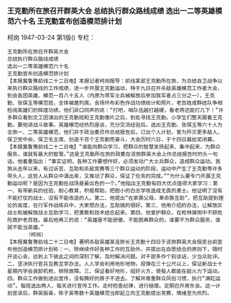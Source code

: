 ### 王克勤所在旅召开群英大会  总结执行群众路线成绩  选出一二等英雄模范六十名  王克勤宣布创造模范排计划
柯岗
1947-03-24
第1版()
专栏：

    王克勤所在旅召开群英大会
    总结执行群众路线成绩
    选出一二等英雄模范六十名
    王克勤宣布创造模范排计划
    【本报冀鲁豫前线二十二日电】本报记者柯岗报导：前线某部王克勤所在旅，为总结自卫战争以来执行群众路线的工作成绩，进一步开展王克勤运动，特于九日召开杀敌英雄模范工作者大会，到会各团英雄、模范一百八十五人（内原为蒋军士兵被解放后参加我军者占三分之一），王克勤、张保玉等模范班，全体被邀列席。会场环布彩色作战功绩统计和照片，老百姓成群结队争相检阅英雄们的辉煌功绩，他们异口同声的说：“打吧，咱队伍越打越硬，看老蒋还能打几下！”许多群众看到文工团演出的王克勤班和王克勤像片之后，到处寻找王克勤。小学生们整天跟着王克勤，要他讲战斗故事。英雄模范经热烈座谈，充分交流经验后，选出王克勤、张保玉等六十人为全旅一、二等英雄模范，他们并于政治委员作总结报告后，订出个人计划，誓为歼灭更多敌人，保卫党中央、保卫毛主席、创造千百个王克勤而奋斗，大会历时六日，于十四日晨给奖闭幕。
    【本报冀鲁豫前线二十二日电】“谁能向群众学习，把群众的智慧发扬起来、集中起来，为群众服务，谁就有最大的智慧。”这是王克勤所在旅的政委在该旅群英大会上作总结报告时的头一句话。他着重指出：“事实证明，各种工作要想作好，必须发动广大士兵群众，造成群众运动。我旅从去年以来，有过诉苦、互助和杀敌竞赛等三个群众运动的阶段，运动中产生了王克勤等许多带头人，这些人从群众中涌出来，又推动了群众，保证了任务的完成。”“为什么要专门开展王克勤运动呢？是因为王克勤在战场是最出色的一个。”他指出王克勤有四大优点值得大家学习：第一、有带新兵的经验，耐心教育，积极帮助，把胆小的白志学改造成无畏的勇士。他证明了没有不能打仗的战士，没有不能改造的人。第二、他提出“在家靠父母，革命靠互助”，把互助提到理论的高度，在行军作战练兵中，大家想办法，互助搞的很好。第三、他用介绍的办法，让解放区战士和被解放战士互助学习，把勇敢和技术结合起来。第四、他爱护群众，在枪林弹雨中不顾危险救护老百姓。最后他再三的说：“英雄是不能骄傲、不能脱离群众的，谁要不为群众服务，谁就不能当英雄。”
          （柯岗）
    【本报冀鲁豫前线二十二日电】著明杀敌英雄某连排长王克勤十四日于该旅群英大会授奖台前宣布他创造模范排计划称：一、除继续作好各种工作的互助外，并提出在自愿结合的原则下，随时开谈心会，达到上下彼此之间的深刻了解，及时解决问题。对干部多作个别谈话，少当众批评。二、坚决执行官兵互教互学办法。人人学会利用地形地物，投弹在三十公尺以上，保证新战士十星期内学会装卸机枪，排除故障。三、保证看好地形，组好火方，使每人都能在敌火力下运动。四、群众工作做到进出宣传，没有腾好的房子不进去。了解并尊重群众风俗习惯，执行“满缸运动”。每班选出两人，每天进行宣传工作。走时检查纪律，进行赔偿。定期召开房东会。这一计划宣读后，群英振奋，陈子英等数十英雄模范当即起立向王克勤提出竞赛，情绪至为热烈。
